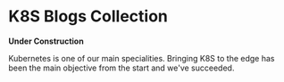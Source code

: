 # K8S Blogs Collection

**Under Construction**

Kubernetes is one of our main specialities. Bringing K8S to the edge has been the main objective from the start and we've succeeded.